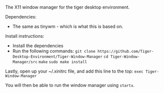 The X11 window manager for the tiger desktop environment.

Dependencies:
* The same as tinywm - which is what this is based on.

Install instructions:
* Install the dependencies
* Run the following commands:
`git clone https://github.com/Tiger-Desktop-Environment/Tiger-Window-Manager`
`cd Tiger-Window-Manager/src`
`make`
`sudo make install`

Lastly, open up your ~/.xinitrc file, and add this line to the top:
`exec Tiger-Window-Manager`

You will then be able to run the window manager using `startx`.
